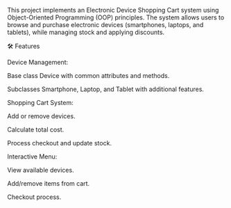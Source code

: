 This project implements an Electronic Device Shopping Cart system using Object-Oriented Programming (OOP) principles. The system allows users to browse and purchase electronic devices (smartphones, laptops, and tablets), while managing stock and applying discounts.

🛠 Features

Device Management:

Base class Device with common attributes and methods.

Subclasses Smartphone, Laptop, and Tablet with additional features.

Shopping Cart System:

Add or remove devices.

Calculate total cost.

Process checkout and update stock.

Interactive Menu:

View available devices.

Add/remove items from cart.

Checkout process.
